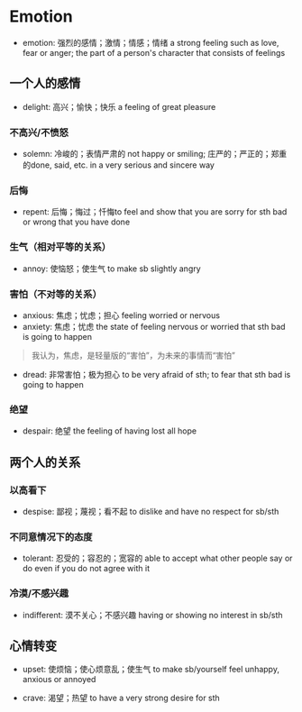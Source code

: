 # Emotion

- emotion: 强烈的感情；激情；情感；情绪 a strong feeling such as love, fear or anger; the part of a person's character that consists of feelings

## 一个人的感情

- delight: 高兴；愉快；快乐 a feeling of great pleasure



### 不高兴/不愤怒

- solemn: 冷峻的；表情严肃的 not happy or smiling; 庄严的；严正的；郑重的done, said, etc. in a very serious and sincere way

### 后悔

- repent: 后悔；悔过；忏悔to feel and show that you are sorry for sth bad or wrong that you have done

### 生气（相对平等的关系）

- annoy: 使恼怒；使生气 to make sb slightly angry

### 害怕（不对等的关系）

- anxious: 焦虑；忧虑；担心 feeling worried or nervous
- anxiety: 焦虑；忧虑 the state of feeling nervous or worried that sth bad is going to happen

> 我认为，焦虑，是轻量版的“害怕”，为未来的事情而“害怕”

- dread: 非常害怕；极为担心 to be very afraid of sth; to fear that sth bad is going to happen

### 绝望

- despair: 绝望 the feeling of having lost all hope

## 两个人的关系

### 以高看下

- despise: 鄙视；蔑视；看不起 to dislike and have no respect for sb/sth

### 不同意情况下的态度

- tolerant: 忍受的；容忍的；宽容的 able to accept what other people say or do even if you do not agree with it

### 冷漠/不感兴趣

- indifferent: 漠不关心；不感兴趣 having or showing no interest in sb/sth

## 心情转变

- upset: 使烦恼；使心烦意乱；使生气 to make sb/yourself feel unhappy, anxious or annoyed

- crave: 渴望；热望 to have a very strong desire for sth
